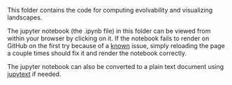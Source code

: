 This folder contains the code for computing evolvability and visualizing landscapes.

The jupyter notebook (the .ipynb file) in this folder can be viewed from within your browser by clicking on it. If the notebook fails to render on GitHub on the first try because of a <a href="https://github.com/jupyter/notebook/issues/3555">known</a> issue, simply reloading the page a couple times should fix it and render the notebook correctly.  <br>

The jupyter notebook can also be converted to a plain text document using <a href="https://github.com/mwouts/jupytext">jupytext</a> if needed.
